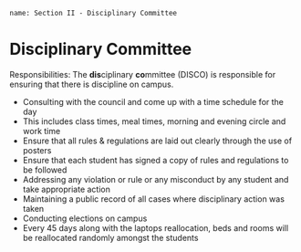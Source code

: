 ```ngMeta
name: Section II - Disciplinary Committee
```

# Disciplinary Committee

Responsibilities:
The **dis**ciplinary **co**mmittee (DISCO) is responsible for ensuring that there is discipline on campus.
- Consulting with the council and come up with a time schedule for the day
- This includes class times, meal times, morning and evening circle and work time
- Ensure that all rules & regulations are laid out clearly through the use of posters
- Ensure that each student has signed a copy of rules and regulations to be followed
- Addressing any violation or rule or any misconduct by any student and take appropriate action
- Maintaining a public record of all cases where disciplinary action was taken
- Conducting elections on campus
- Every 45 days along with the laptops reallocation, beds and rooms will be reallocated randomly amongst the students

